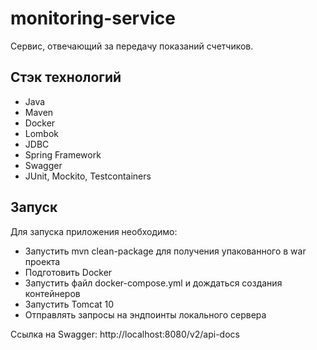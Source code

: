 # monitoring-service

Сервис, отвечающий за передачу показаний счетчиков. 

## Стэк технологий

- Java
- Maven
- Docker
- Lombok
- JDBC
- Spring Framework
- Swagger
- JUnit, Mockito, Testcontainers

## Запуск

Для запуска приложения необходимо:
- Запустить mvn clean-package для получения упакованного в war проекта
- Подготовить Docker
- Запустить файл docker-compose.yml и дождаться создания контейнеров
- Запустить Tomcat 10
- Отправлять запросы на эндпоинты локального сервера

Ссылка на Swagger:
http://localhost:8080/v2/api-docs